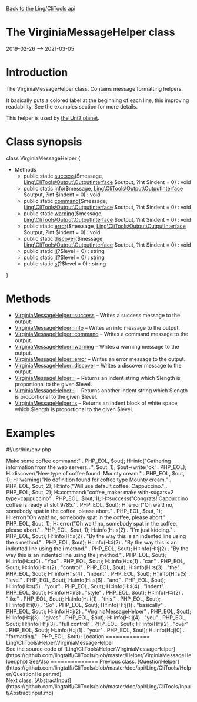 [Back to the Ling/CliTools api](https://github.com/lingtalfi/CliTools/blob/master/doc/api/Ling/CliTools.md)



The VirginiaMessageHelper class
================
2019-02-26 --> 2021-03-05






Introduction
============

The VirginiaMessageHelper class.
Contains message formatting helpers.


It basically puts a colored label at the beginning of each line, this improving readability.
See the examples section for more details.


This helper is used by [the Uni2 planet](https://github.com/lingtalfi/Uni2).



Class synopsis
==============


class <span class="pl-k">VirginiaMessageHelper</span>  {

- Methods
    - public static [success](https://github.com/lingtalfi/CliTools/blob/master/doc/api/Ling/CliTools/Helper/VirginiaMessageHelper/success.md)($message, [Ling\CliTools\Output\OutputInterface](https://github.com/lingtalfi/CliTools/blob/master/doc/api/Ling/CliTools/Output/OutputInterface.md) $output, ?int $indent = 0) : void
    - public static [info](https://github.com/lingtalfi/CliTools/blob/master/doc/api/Ling/CliTools/Helper/VirginiaMessageHelper/info.md)($message, [Ling\CliTools\Output\OutputInterface](https://github.com/lingtalfi/CliTools/blob/master/doc/api/Ling/CliTools/Output/OutputInterface.md) $output, ?int $indent = 0) : void
    - public static [command](https://github.com/lingtalfi/CliTools/blob/master/doc/api/Ling/CliTools/Helper/VirginiaMessageHelper/command.md)($message, [Ling\CliTools\Output\OutputInterface](https://github.com/lingtalfi/CliTools/blob/master/doc/api/Ling/CliTools/Output/OutputInterface.md) $output, ?int $indent = 0) : void
    - public static [warning](https://github.com/lingtalfi/CliTools/blob/master/doc/api/Ling/CliTools/Helper/VirginiaMessageHelper/warning.md)($message, [Ling\CliTools\Output\OutputInterface](https://github.com/lingtalfi/CliTools/blob/master/doc/api/Ling/CliTools/Output/OutputInterface.md) $output, ?int $indent = 0) : void
    - public static [error](https://github.com/lingtalfi/CliTools/blob/master/doc/api/Ling/CliTools/Helper/VirginiaMessageHelper/error.md)($message, [Ling\CliTools\Output\OutputInterface](https://github.com/lingtalfi/CliTools/blob/master/doc/api/Ling/CliTools/Output/OutputInterface.md) $output, ?int $indent = 0) : void
    - public static [discover](https://github.com/lingtalfi/CliTools/blob/master/doc/api/Ling/CliTools/Helper/VirginiaMessageHelper/discover.md)($message, [Ling\CliTools\Output\OutputInterface](https://github.com/lingtalfi/CliTools/blob/master/doc/api/Ling/CliTools/Output/OutputInterface.md) $output, ?int $indent = 0) : void
    - public static [i](https://github.com/lingtalfi/CliTools/blob/master/doc/api/Ling/CliTools/Helper/VirginiaMessageHelper/i.md)(?$level = 0) : string
    - public static [j](https://github.com/lingtalfi/CliTools/blob/master/doc/api/Ling/CliTools/Helper/VirginiaMessageHelper/j.md)(?$level = 0) : string
    - public static [s](https://github.com/lingtalfi/CliTools/blob/master/doc/api/Ling/CliTools/Helper/VirginiaMessageHelper/s.md)(?$level = 0) : string

}






Methods
==============

- [VirginiaMessageHelper::success](https://github.com/lingtalfi/CliTools/blob/master/doc/api/Ling/CliTools/Helper/VirginiaMessageHelper/success.md) &ndash; Writes a success message to the output.
- [VirginiaMessageHelper::info](https://github.com/lingtalfi/CliTools/blob/master/doc/api/Ling/CliTools/Helper/VirginiaMessageHelper/info.md) &ndash; Writes an info message to the output.
- [VirginiaMessageHelper::command](https://github.com/lingtalfi/CliTools/blob/master/doc/api/Ling/CliTools/Helper/VirginiaMessageHelper/command.md) &ndash; Writes a command message to the output.
- [VirginiaMessageHelper::warning](https://github.com/lingtalfi/CliTools/blob/master/doc/api/Ling/CliTools/Helper/VirginiaMessageHelper/warning.md) &ndash; Writes a warning message to the output.
- [VirginiaMessageHelper::error](https://github.com/lingtalfi/CliTools/blob/master/doc/api/Ling/CliTools/Helper/VirginiaMessageHelper/error.md) &ndash; Writes an error message to the output.
- [VirginiaMessageHelper::discover](https://github.com/lingtalfi/CliTools/blob/master/doc/api/Ling/CliTools/Helper/VirginiaMessageHelper/discover.md) &ndash; Writes a discover message to the output.
- [VirginiaMessageHelper::i](https://github.com/lingtalfi/CliTools/blob/master/doc/api/Ling/CliTools/Helper/VirginiaMessageHelper/i.md) &ndash; Returns an indent string which $length is proportional to the given $level.
- [VirginiaMessageHelper::j](https://github.com/lingtalfi/CliTools/blob/master/doc/api/Ling/CliTools/Helper/VirginiaMessageHelper/j.md) &ndash; Returns another indent string which $length is proportional to the given $level.
- [VirginiaMessageHelper::s](https://github.com/lingtalfi/CliTools/blob/master/doc/api/Ling/CliTools/Helper/VirginiaMessageHelper/s.md) &ndash; Returns an indent block of white space, which $length is proportional to the given $level.


Examples
==========

#!/usr/bin/env php
<?php


use Ling\CliTools\Helper\VirginiaMessageHelper as H;
use Ling\CliTools\Output\Output;


require_once "/myphp/universe/bigbang.php"; // activate universe


$out = new Output();
H::info("This is a demo of virginia message helper." . PHP_EOL, $out);
H::info("Starting <bold>Make some coffee</bold> command:" . PHP_EOL, $out);
H::info("Gathering information from the web servers...", $out, 1);
$out->write('<success>ok</success>' . PHP_EOL);
H::discover("New type of coffee found: <bold>Mounty cream</bold>." . PHP_EOL, $out, 1);
H::warning("No definition found for coffee type <bold>Mounty cream</bold>." . PHP_EOL, $out, 2);
H::info("Will use default coffee: <bold>Cappuccino</bold>." . PHP_EOL, $out, 2);
H::command("coffee_maker make with-sugars=2 type=cappuccino" . PHP_EOL, $out, 1);
H::success("Congrats! Cappuccino coffee is ready at slot 9785." . PHP_EOL, $out);
H::error("Oh wait! no, somebody spat in the coffee, please abort." . PHP_EOL, $out, 1);
H::error("Oh wait! no, somebody spat in the coffee, please abort." . PHP_EOL, $out, 1);
H::error("Oh wait! no, somebody spat in the coffee, please abort." . PHP_EOL, $out, 1);
H::info(H::s(2) . "I'm just kidding." . PHP_EOL, $out);
H::info(H::s(2) . "By the way this is an indented line using the <bold>s</bold> method." . PHP_EOL, $out);
H::info(H::i(2) . "By the way this is an indented line using the <bold>i</bold> method." . PHP_EOL, $out);
H::info(H::j(2) . "By the way this is an indented line using the <bold>j</bold> method." . PHP_EOL, $out);
H::info(H::s(0) . "You" . PHP_EOL, $out);
H::info(H::s(1) . "can" . PHP_EOL, $out);
H::info(H::s(2) . "control" . PHP_EOL, $out);
H::info(H::s(3) . "the" . PHP_EOL, $out);
H::info(H::s(4) . "indent" . PHP_EOL, $out);
H::info(H::s(5) . "level" . PHP_EOL, $out);
H::info(H::s(6) . "and" . PHP_EOL, $out);
H::info(H::s(5) . "your" . PHP_EOL, $out);
H::info(H::i(4) . "indent" . PHP_EOL, $out);
H::info(H::i(3) . "style" . PHP_EOL, $out);
H::info(H::i(2) . "like" . PHP_EOL, $out);
H::info(H::i(1) . "this." . PHP_EOL, $out);
H::info(H::i(0) . "So" . PHP_EOL, $out);
H::info(H::j(1) . "basically" . PHP_EOL, $out);
H::info(H::j(2) . "<bold>VirginiaMessageHelper</bold>" . PHP_EOL, $out);
H::info(H::j(3) . "gives" . PHP_EOL, $out);
H::info(H::j(4) . "you" . PHP_EOL, $out);
H::info(H::j(3) . "<bold:red:bgLightYellow>full control</bold:red:bgLightYellow>" . PHP_EOL, $out);
H::info(H::j(2) . "over" . PHP_EOL, $out);
H::info(H::j(1) . "your" . PHP_EOL, $out);
H::info(H::j(0) . "formatting." . PHP_EOL, $out);







Location
=============
Ling\CliTools\Helper\VirginiaMessageHelper<br>
See the source code of [Ling\CliTools\Helper\VirginiaMessageHelper](https://github.com/lingtalfi/CliTools/blob/master/Helper/VirginiaMessageHelper.php)



SeeAlso
==============
Previous class: [QuestionHelper](https://github.com/lingtalfi/CliTools/blob/master/doc/api/Ling/CliTools/Helper/QuestionHelper.md)<br>Next class: [AbstractInput](https://github.com/lingtalfi/CliTools/blob/master/doc/api/Ling/CliTools/Input/AbstractInput.md)<br>
